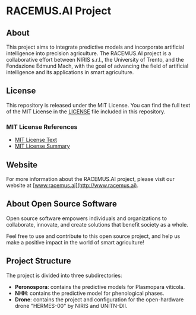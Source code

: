 # RACEMUS.AI Project

## About
This project aims to integrate predictive models and incorporate artificial intelligence into precision agriculture. The RACEMUS.AI project is a collaborative effort between NIRIS s.r.l., the University of Trento, and the Fondazione Edmund Mach, with the goal of advancing the field of artificial intelligence and its applications in smart agriculture.

## License
This repository is released under the MIT License. You can find the full text of the MIT License in the [LICENSE](LICENSE) file included in this repository.

### MIT License References
- [MIT License Text](https://opensource.org/licenses/MIT)
- [MIT License Summary](https://tldrlegal.com/license/mit-license)

## Website
For more information about the RACEMUS.AI project, please visit our website at [www.racemus.ai](http://www.racemus.ai).

## About Open Source Software
Open source software empowers individuals and organizations to collaborate, innovate, and create solutions that benefit society as a whole.

Feel free to use and contribute to this open source project, and help us make a positive impact in the world of smart agriculture!

## Project Structure
The project is divided into three subdirectories:
- **Peronospora**: contains the predictive models for Plasmopara viticola.
- **NHH**: contains the predictive model for phenological phases.
- **Drone**: contains the project and configuration for the open-hardware drone "HERMES-00" by NIRIS and UNITN-DII.
